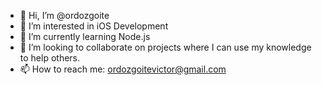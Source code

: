 - 👋 Hi, I’m @ordozgoite
- 👀 I’m interested in iOS Development
- 🌱 I’m currently learning Node.js
- 💞️ I’m looking to collaborate on projects where I can use my knowledge to help others.
- 📫 How to reach me: ordozgoitevictor@gmail.com

<!---
ordozgoite/ordozgoite is a ✨ special ✨ repository because its `README.md` (this file) appears on your GitHub profile.
You can click the Preview link to take a look at your changes.
--->
